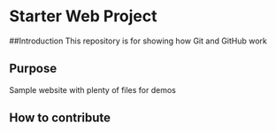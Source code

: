 # Starter Web Project

##Introduction
This repository is for showing how Git and GitHub work

## Purpose

Sample website with plenty of files for demos

## How to contribute